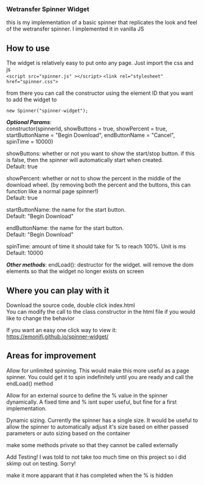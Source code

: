 ### Wetransfer Spinner Widget
this is my implementation of a basic spinner that replicates the look and feel of the wetransfer spinner. I implemented it in vanilla JS

## How to use
The widget is relatively easy to put onto any page. Just import the css and js  
```<script src="spinner.js" ></script>```
```<link rel="stylesheet" href="spinner.css">```

from there you can call the constructor using the element ID that you want to add the widget to

```new Spinner("spinner-widget");```

***Optional Params***:  
constructor(spinnerId, showButtons = true, showPercent = true, startButtonName = "Begin Download", endButtonName = "Cancel", spinTime = 10000)

showButtons: whether or not you want to show the start/stop button. if this is false, then the spinner will automatically start when created.  
    Default: true  

showPercent: whether or not to show the percent in the middle of the download wheel. (by removing both the percent and the buttons, this can function like a normal page spinner!)  
    Default: true  

startButtonName: the name for the start button.   
    Default: "Begin Download"  
			
endButtonName: the name for the start button.   
    Default: "Begin Download"  
			
spinTime: amount of time it should take for % to reach 100%. Unit is ms  
    Default: 10000

***Other methods***:
endLoad(): destructor for the widget. will remove the dom elements so that the widget no longer exists on screen

## Where you can play with it
Download the source code, double click index.html  
You can modify the call to the class constructor in the html file if you would like to change the behavior

If you want an easy one click way to view it: https://emonifi.github.io/spinner-widget/


## Areas for improvement
Allow for unlimited spinning. This would make this more useful as a page spinner. You could get it to spin indefinitely until you are ready and call the endLoad() method

Allow for an external source to define the % value in the spinner dynamically. A fixed time and % isnt super useful, but fine for a first implementation.

Dynamic sizing. Currently the spinner has a single size. It would be useful to allow the spinner to automatically adjust it's size based on either passed parameters or auto sizing based on the container

make some methods private so that they cannot be called externally

Add Testing! I was told to not take too much time on this project so i did skimp out on testing. Sorry!

make it more apparant that it has completed when the % is hidden
